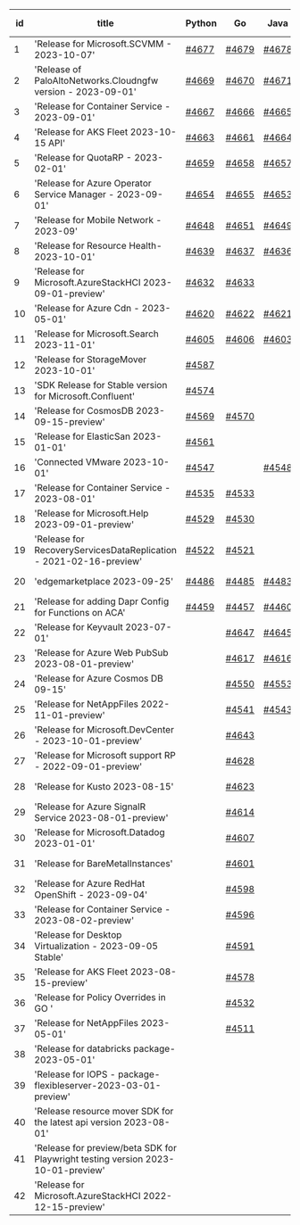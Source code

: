 | id | title | Python | Go | Java | Js | created date | target date | status |
| ------ | ------ | ------ | ------ | ------ | ------ | ------ | ------ | :-----: |
| 1 | 'Release for Microsoft.SCVMM - 2023-10-07'  | [#4677](https://github.com/Azure/sdk-release-request/issues/4677)  | [#4679](https://github.com/Azure/sdk-release-request/issues/4679)  | [#4678](https://github.com/Azure/sdk-release-request/issues/4678)  | [#4676](https://github.com/Azure/sdk-release-request/issues/4676)  | 10-23 | 11-24 |  |
| 2 | 'Release of PaloAltoNetworks.Cloudngfw version - 2023-09-01'  | [#4669](https://github.com/Azure/sdk-release-request/issues/4669)  | [#4670](https://github.com/Azure/sdk-release-request/issues/4670)  | [#4671](https://github.com/Azure/sdk-release-request/issues/4671)  | [#4672](https://github.com/Azure/sdk-release-request/issues/4672)  | 10-23 | 11-24 |  |
| 3 | 'Release for Container Service - 2023-09-01'  | [#4667](https://github.com/Azure/sdk-release-request/issues/4667)  | [#4666](https://github.com/Azure/sdk-release-request/issues/4666)  | [#4665](https://github.com/Azure/sdk-release-request/issues/4665)  | [#4668](https://github.com/Azure/sdk-release-request/issues/4668)  | 10-20 | 11-24 |  |
| 4 | 'Release for AKS Fleet 2023-10-15 API'  | [#4663](https://github.com/Azure/sdk-release-request/issues/4663)  | [#4661](https://github.com/Azure/sdk-release-request/issues/4661)  | [#4664](https://github.com/Azure/sdk-release-request/issues/4664)  | [#4662](https://github.com/Azure/sdk-release-request/issues/4662)  | 10-18 | 11-24 |  |
| 5 | 'Release for QuotaRP - 2023-02-01'  | [#4659](https://github.com/Azure/sdk-release-request/issues/4659)  | [#4658](https://github.com/Azure/sdk-release-request/issues/4658)  | [#4657](https://github.com/Azure/sdk-release-request/issues/4657)  | [#4660](https://github.com/Azure/sdk-release-request/issues/4660)  | 10-17 | 11-24 |  |
| 6 | 'Release for Azure Operator Service Manager - 2023-09-01'  | [#4654](https://github.com/Azure/sdk-release-request/issues/4654)  | [#4655](https://github.com/Azure/sdk-release-request/issues/4655)  | [#4653](https://github.com/Azure/sdk-release-request/issues/4653)  | [#4652](https://github.com/Azure/sdk-release-request/issues/4652)  | 10-13 | 11-24 |  |
| 7 | 'Release for Mobile Network - 2023-09'  | [#4648](https://github.com/Azure/sdk-release-request/issues/4648)  | [#4651](https://github.com/Azure/sdk-release-request/issues/4651)  | [#4649](https://github.com/Azure/sdk-release-request/issues/4649)  | [#4650](https://github.com/Azure/sdk-release-request/issues/4650)  | 10-13 | 11-24 |  |
| 8 | 'Release for Resource Health- 2023-10-01'  | [#4639](https://github.com/Azure/sdk-release-request/issues/4639)  | [#4637](https://github.com/Azure/sdk-release-request/issues/4637)  | [#4636](https://github.com/Azure/sdk-release-request/issues/4636)  | [#4638](https://github.com/Azure/sdk-release-request/issues/4638)  | 10-12 | 10-27 |  |
| 9 | 'Release for Microsoft.AzureStackHCI 2023-09-01-preview'  | [#4632](https://github.com/Azure/sdk-release-request/issues/4632)  | [#4633](https://github.com/Azure/sdk-release-request/issues/4633)  |  | [#4634](https://github.com/Azure/sdk-release-request/issues/4634)  | 10-12 | 10-27 | Hold on by JS/ |
| 10 | 'Release for Azure Cdn - 2023-05-01'  | [#4620](https://github.com/Azure/sdk-release-request/issues/4620)  | [#4622](https://github.com/Azure/sdk-release-request/issues/4622)  | [#4621](https://github.com/Azure/sdk-release-request/issues/4621)  | [#4619](https://github.com/Azure/sdk-release-request/issues/4619)  | 10-08 | 10-27 |  |
| 11 | 'Release for Microsoft.Search 2023-11-01'  | [#4605](https://github.com/Azure/sdk-release-request/issues/4605)  | [#4606](https://github.com/Azure/sdk-release-request/issues/4606)  | [#4603](https://github.com/Azure/sdk-release-request/issues/4603)  | [#4604](https://github.com/Azure/sdk-release-request/issues/4604)  | 10-03 | 10-27 | Hold on by Python/ |
| 12 | 'Release for StorageMover 2023-10-01'  | [#4587](https://github.com/Azure/sdk-release-request/issues/4587)  |  |  | [#4589](https://github.com/Azure/sdk-release-request/issues/4589)  | 09-28 | 10-27 |  |
| 13 | 'SDK Release for Stable version for Microsoft.Confluent'  | [#4574](https://github.com/Azure/sdk-release-request/issues/4574)  |  |  |  | 09-26 | 10-27 | Hold on by Python/ |
| 14 | 'Release for CosmosDB 2023-09-15-preview'  | [#4569](https://github.com/Azure/sdk-release-request/issues/4569)  | [#4570](https://github.com/Azure/sdk-release-request/issues/4570)  |  | [#4572](https://github.com/Azure/sdk-release-request/issues/4572)  | 09-26 | 10-27 | Hold on by JS/ |
| 15 | 'Release for ElasticSan 2023-01-01'  | [#4561](https://github.com/Azure/sdk-release-request/issues/4561)  |  |  | [#4558](https://github.com/Azure/sdk-release-request/issues/4558)  | 09-25 | 10-27 |  |
| 16 | 'Connected VMware 2023-10-01'  | [#4547](https://github.com/Azure/sdk-release-request/issues/4547)  |  | [#4548](https://github.com/Azure/sdk-release-request/issues/4548)  | [#4549](https://github.com/Azure/sdk-release-request/issues/4549)  | 09-22 | 10-27 |  |
| 17 | 'Release for Container Service - 2023-08-01'  | [#4535](https://github.com/Azure/sdk-release-request/issues/4535)  | [#4533](https://github.com/Azure/sdk-release-request/issues/4533)  |  | [#4534](https://github.com/Azure/sdk-release-request/issues/4534)  | 09-21 | 10-27 |  |
| 18 | 'Release for Microsoft.Help 2023-09-01-preview'  | [#4529](https://github.com/Azure/sdk-release-request/issues/4529)  | [#4530](https://github.com/Azure/sdk-release-request/issues/4530)  |  | [#4528](https://github.com/Azure/sdk-release-request/issues/4528)  | 09-20 | 10-27 |  |
| 19 | 'Release for RecoveryServicesDataReplication - 2021-02-16-preview'  | [#4522](https://github.com/Azure/sdk-release-request/issues/4522)  | [#4521](https://github.com/Azure/sdk-release-request/issues/4521)  |  | [#4519](https://github.com/Azure/sdk-release-request/issues/4519)  | 09-13 | 10-27 |  |
| 20 | 'edgemarketplace 2023-09-25'  | [#4486](https://github.com/Azure/sdk-release-request/issues/4486)  | [#4485](https://github.com/Azure/sdk-release-request/issues/4485)  | [#4483](https://github.com/Azure/sdk-release-request/issues/4483)  | [#4484](https://github.com/Azure/sdk-release-request/issues/4484)  | 08-31 | 09-22 | Hold on by JS/Java/Go/Python/ |
| 21 | 'Release for adding Dapr Config for Functions on ACA'  | [#4459](https://github.com/Azure/sdk-release-request/issues/4459)  | [#4457](https://github.com/Azure/sdk-release-request/issues/4457)  | [#4460](https://github.com/Azure/sdk-release-request/issues/4460)  | [#4458](https://github.com/Azure/sdk-release-request/issues/4458)  | 08-23 | 09-22 | Hold on by JS/Java/Go/Python/ |
| 22 | 'Release for Keyvault 2023-07-01'  |  | [#4647](https://github.com/Azure/sdk-release-request/issues/4647)  | [#4645](https://github.com/Azure/sdk-release-request/issues/4645)  | [#4644](https://github.com/Azure/sdk-release-request/issues/4644)  | 10-13 | 10-27 |  |
| 23 | 'Release for Azure Web PubSub 2023-08-01-preview'  |  | [#4617](https://github.com/Azure/sdk-release-request/issues/4617)  | [#4616](https://github.com/Azure/sdk-release-request/issues/4616)  | [#4618](https://github.com/Azure/sdk-release-request/issues/4618)  | 10-07 | 10-27 |  |
| 24 | 'Release for Azure Cosmos DB 09-15'  |  | [#4550](https://github.com/Azure/sdk-release-request/issues/4550)  | [#4553](https://github.com/Azure/sdk-release-request/issues/4553)  | [#4552](https://github.com/Azure/sdk-release-request/issues/4552)  | 09-22 | 10-27 | Hold on by JS/Java/ |
| 25 | 'Release for NetAppFiles 2022-11-01-preview'  |  | [#4541](https://github.com/Azure/sdk-release-request/issues/4541)  | [#4543](https://github.com/Azure/sdk-release-request/issues/4543)  | [#4542](https://github.com/Azure/sdk-release-request/issues/4542)  | 09-21 | 10-27 | Hold on by JS/ |
| 26 | 'Release for Microsoft.DevCenter - 2023-10-01-preview'  |  | [#4643](https://github.com/Azure/sdk-release-request/issues/4643)  |  | [#4641](https://github.com/Azure/sdk-release-request/issues/4641)  | 10-12 | 10-27 |  |
| 27 | 'Release for Microsoft support RP - 2022-09-01-preview'  |  | [#4628](https://github.com/Azure/sdk-release-request/issues/4628)  |  | [#4631](https://github.com/Azure/sdk-release-request/issues/4631)  | 10-12 | 10-27 |  |
| 28 | 'Release for Kusto 2023-08-15'  |  | [#4623](https://github.com/Azure/sdk-release-request/issues/4623)  |  | [#4626](https://github.com/Azure/sdk-release-request/issues/4626)  | 10-09 | 10-27 |  |
| 29 | 'Release for Azure SignalR Service 2023-08-01-preview'  |  | [#4614](https://github.com/Azure/sdk-release-request/issues/4614)  |  | [#4611](https://github.com/Azure/sdk-release-request/issues/4611)  | 10-07 | 10-27 |  |
| 30 | 'Release for Microsoft.Datadog 2023-01-01'  |  | [#4607](https://github.com/Azure/sdk-release-request/issues/4607)  |  | [#4609](https://github.com/Azure/sdk-release-request/issues/4609)  | 10-06 | 10-27 |  |
| 31 | 'Release for BareMetalInstances'  |  | [#4601](https://github.com/Azure/sdk-release-request/issues/4601)  |  | [#4599](https://github.com/Azure/sdk-release-request/issues/4599)  | 10-02 | 10-27 | Hold on by JS/ |
| 32 | 'Release for Azure RedHat OpenShift - 2023-09-04'  |  | [#4598](https://github.com/Azure/sdk-release-request/issues/4598)  |  |  | 10-02 | 10-27 |  |
| 33 | 'Release for Container Service - 2023-08-02-preview'  |  | [#4596](https://github.com/Azure/sdk-release-request/issues/4596)  |  | [#4595](https://github.com/Azure/sdk-release-request/issues/4595)  | 09-29 | 10-27 |  |
| 34 | 'Release for Desktop Virtualization - 2023-09-05 Stable'  |  | [#4591](https://github.com/Azure/sdk-release-request/issues/4591)  |  | [#4594](https://github.com/Azure/sdk-release-request/issues/4594)  | 09-28 | 10-27 |  |
| 35 | 'Release for AKS Fleet 2023-08-15-preview'  |  | [#4578](https://github.com/Azure/sdk-release-request/issues/4578)  |  | [#4579](https://github.com/Azure/sdk-release-request/issues/4579)  | 09-26 | 10-27 |  |
| 36 | 'Release for Policy Overrides in GO '  |  | [#4532](https://github.com/Azure/sdk-release-request/issues/4532)  |  |  | 09-20 | 10-27 |  |
| 37 | 'Release for NetAppFiles 2023-05-01'  |  | [#4511](https://github.com/Azure/sdk-release-request/issues/4511)  |  | [#4513](https://github.com/Azure/sdk-release-request/issues/4513)  | 09-08 | 10-27 |  |
| 38 | 'Release for databricks package-2023-05-01'  |  |  |  | [#4673](https://github.com/Azure/sdk-release-request/issues/4673)  | 10-23 | 11-24 |  |
| 39 | 'Release for IOPS  - package-flexibleserver-2023-03-01-preview'  |  |  |  | [#4568](https://github.com/Azure/sdk-release-request/issues/4568)  | 09-25 | 10-27 |  |
| 40 | 'Release resource mover SDK for the latest api version 2023-08-01'  |  |  |  | [#4537](https://github.com/Azure/sdk-release-request/issues/4537)  | 09-21 | 10-27 |  |
| 41 | 'Release for preview/beta SDK for Playwright testing version 2023-10-01-preview'  |  |  |  | [#4518](https://github.com/Azure/sdk-release-request/issues/4518)  | 09-13 | 10-27 |  |
| 42 | 'Release for Microsoft.AzureStackHCI 2022-12-15-preview'  |  |  |  | [#4352](https://github.com/Azure/sdk-release-request/issues/4352)  | 07-20 | 09-22 | Hold on by JS/ |
